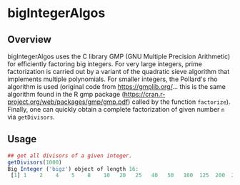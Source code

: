 # bigIntegerAlgos

Overview
---------
bigIntegerAlgos uses the C library GMP (GNU Multiple Precision Arithmetic) for efficiently
factoring big integers. For very large integers, prime factorization is carried out by a variant of the quadratic sieve algorithm that implements multiple polynomials. For smaller integers, the Pollard's rho algorithm is used (original code from https://gmplib.org/... this is the same
algorithm found in the R gmp package (https://cran.r-project.org/web/packages/gmp/gmp.pdf) called by the function `factorize`). Finally, one can quickly obtain a complete factorization of given number `n` via `getDivisors`.

Usage
-----
``` r
## get all divisors of a given integer.
getDivisors(1000)
Big Integer ('bigz') object of length 16:
 [1] 1    2    4    5    8    10   20   25   40   50   100  125  200  250  500  1000
 
```
